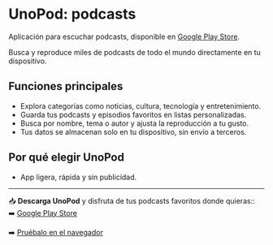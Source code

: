 # UnoPod: podcasts

Aplicación para escuchar podcasts, disponible en [Google Play Store](https://play.google.com/store/apps/details?id=com.andreitrunkin.unopod).

Busca y reproduce miles de podcasts de todo el mundo directamente en tu dispositivo.

## Funciones principales
- Explora categorías como noticias, cultura, tecnología y entretenimiento.  
- Guarda tus podcasts y episodios favoritos en listas personalizadas.  
- Busca por nombre, tema o autor y ajusta la reproducción a tu gusto.  
- Tus datos se almacenan solo en tu dispositivo, sin envío a terceros.  

## Por qué elegir UnoPod
- App ligera, rápida y sin publicidad.  

---

📥 **Descarga UnoPod** y disfruta de tus podcasts favoritos donde quieras::  
➡️ [Google Play Store](https://play.google.com/store/apps/details?id=com.andreitrunkin.unopod)

➡️ [Pruébalo en el navegador](https://unopod.expo.app/home)
